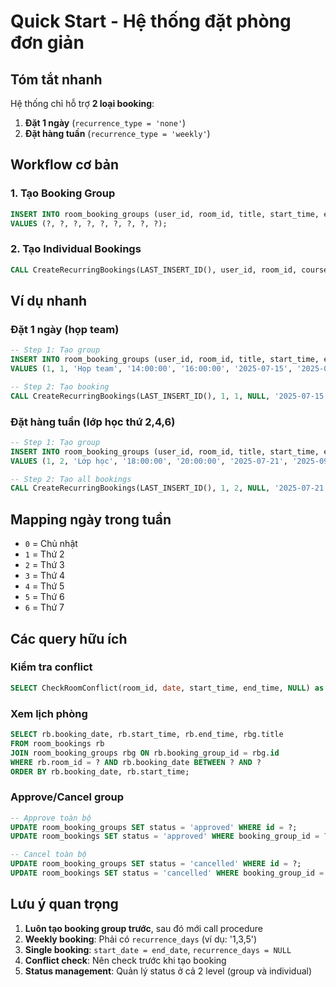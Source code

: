 # Quick Start - Hệ thống đặt phòng đơn giản

## Tóm tắt nhanh

Hệ thống chỉ hỗ trợ **2 loại booking**:
1. **Đặt 1 ngày** (`recurrence_type = 'none'`)
2. **Đặt hàng tuần** (`recurrence_type = 'weekly'`)

## Workflow cơ bản

### 1. Tạo Booking Group
```sql
INSERT INTO room_booking_groups (user_id, room_id, title, start_time, end_time, start_date, end_date, recurrence_type, recurrence_days)
VALUES (?, ?, ?, ?, ?, ?, ?, ?, ?);
```

### 2. Tạo Individual Bookings
```sql
CALL CreateRecurringBookings(LAST_INSERT_ID(), user_id, room_id, course_id, start_date, end_date, start_time, end_time, purpose, recurrence_type, recurrence_days);
```

## Ví dụ nhanh

### Đặt 1 ngày (họp team)
```sql
-- Step 1: Tạo group
INSERT INTO room_booking_groups (user_id, room_id, title, start_time, end_time, start_date, end_date, recurrence_type)
VALUES (1, 1, 'Họp team', '14:00:00', '16:00:00', '2025-07-15', '2025-07-15', 'none');

-- Step 2: Tạo booking
CALL CreateRecurringBookings(LAST_INSERT_ID(), 1, 1, NULL, '2025-07-15', '2025-07-15', '14:00:00', '16:00:00', 'Họp team', 'none', NULL);
```

### Đặt hàng tuần (lớp học thứ 2,4,6)
```sql
-- Step 1: Tạo group  
INSERT INTO room_booking_groups (user_id, room_id, title, start_time, end_time, start_date, end_date, recurrence_type, recurrence_days)
VALUES (1, 2, 'Lớp học', '18:00:00', '20:00:00', '2025-07-21', '2025-09-21', 'weekly', '1,3,5');

-- Step 2: Tạo all bookings
CALL CreateRecurringBookings(LAST_INSERT_ID(), 1, 2, NULL, '2025-07-21', '2025-09-21', '18:00:00', '20:00:00', 'Lớp học', 'weekly', '1,3,5');
```

## Mapping ngày trong tuần
- `0` = Chủ nhật
- `1` = Thứ 2
- `2` = Thứ 3  
- `3` = Thứ 4
- `4` = Thứ 5
- `5` = Thứ 6
- `6` = Thứ 7

## Các query hữu ích

### Kiểm tra conflict
```sql
SELECT CheckRoomConflict(room_id, date, start_time, end_time, NULL) as has_conflict;
```

### Xem lịch phòng
```sql
SELECT rb.booking_date, rb.start_time, rb.end_time, rbg.title
FROM room_bookings rb
JOIN room_booking_groups rbg ON rb.booking_group_id = rbg.id
WHERE rb.room_id = ? AND rb.booking_date BETWEEN ? AND ?
ORDER BY rb.booking_date, rb.start_time;
```

### Approve/Cancel group
```sql
-- Approve toàn bộ
UPDATE room_booking_groups SET status = 'approved' WHERE id = ?;
UPDATE room_bookings SET status = 'approved' WHERE booking_group_id = ?;

-- Cancel toàn bộ
UPDATE room_booking_groups SET status = 'cancelled' WHERE id = ?;
UPDATE room_bookings SET status = 'cancelled' WHERE booking_group_id = ?;
```

## Lưu ý quan trọng

1. **Luôn tạo booking group trước**, sau đó mới call procedure
2. **Weekly booking**: Phải có `recurrence_days` (ví dụ: '1,3,5')
3. **Single booking**: `start_date = end_date`, `recurrence_days = NULL`
4. **Conflict check**: Nên check trước khi tạo booking
5. **Status management**: Quản lý status ở cả 2 level (group và individual)

